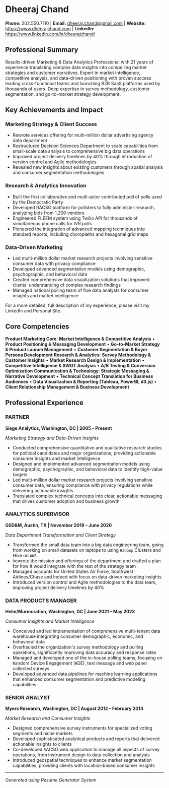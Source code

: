 # Dheeraj Chand

**Phone:** 202.550.7110 | **Email:** dheeraj.chand@gmail.com | **Website:** https://www.dheerajchand.com | **LinkedIn:** https://www.linkedin.com/in/dheerajchand/

## Professional Summary

Results-driven Marketing & Data Analytics Professional with 21 years of experience translating complex data insights into compelling market strategies and customer narratives. Expert in market intelligence, competitive analysis, and data-driven positioning with proven success leading cross-functional teams and launching B2B SaaS platforms used by thousands of users. Deep expertise in survey methodology, customer segmentation, and go-to-market strategy development.

## Key Achievements and Impact

### Marketing Strategy & Client Success
- Rewrote services offering for multi-million dollar advertising agency data department
- Restructured Decision Sciences Department to scale capabilities from small-scale data analysis to comprehensive big data operations
- Improved project delivery timelines by 40% through introduction of version control and Agile methodologies
- Revealed new insights about existing customers through spatial analysis and consumer segmentation methodologies

### Research & Analytics Innovation
- Built the first collaborative and multi-actor contributed poll of polls used by the Democratic Party
- Developed RACSO platform for pollsters to fully administer research, analyzing bids from 1,200 vendors
- Engineered FLEEM system using Twilio API for thousands of simultaneous phone calls for IVR polls
- Pioneered the integration of advanced mapping techniques into standard reports, including choropleths and hexagonal grid maps

### Data-Driven Marketing
- Led multi-million dollar market research projects involving sensitive consumer data with privacy compliance
- Developed advanced segmentation models using demographic, psychographic, and behavioral data
- Created comprehensive data visualization solutions that improved clients' understanding of complex research findings
- Managed national polling team of five data analysts for consumer insights and market intelligence

For a more detailed, full description of my experience, please visit my LinkedIn and Personal Site.

## Core Competencies

**Product Marketing Core**: **Market Intelligence & Competitive Analysis** • **Product Positioning & Messaging Development** • **Go-to-Market Strategy & Product Launch Management** • **Customer Segmentation & Buyer Persona Development**
**Research & Analytics**: **Survey Methodology & Customer Insights** • **Market Research Design & Implementation** • **Competitive Intelligence & SWOT Analysis** • **A/B Testing & Conversion Optimization**
**Communication & Technology**: **Strategic Messaging & Narrative Development** • **Technical Concept Translation for Business Audiences** • **Data Visualization & Reporting (Tableau, PowerBI, d3.js)** • **Client Relationship Management & Business Development**

## Professional Experience

### PARTNER
**Siege Analytics, Washington, DC | 2005 – Present**

*Marketing Strategy and Data-Driven Insights*

- Conducted comprehensive quantitative and qualitative research studies for political candidates and major organizations, providing actionable consumer insights and market intelligence
- Designed and implemented advanced segmentation models using demographic, psychographic, and behavioral data to identify high-value targets
- Led multi-million dollar market research projects involving sensitive consumer data, ensuring compliance with privacy regulations while delivering actionable insights
- Translated complex technical concepts into clear, actionable messaging that drives customer adoption and business growth

### ANALYTICS SUPERVISOR
**GSD&M, Austin, TX | November 2019 – June 2020**

*Data Department Transformation and Client Strategy*

- Transformed the small data team into a big data engineering team, going from working on small datasets on laptops to using `Hadoop` Clusters and Hive on `AWS`
- `R`ewrote the mission and offerings of the department and drafted a plan for how it would integrate with the rest of the strategy team
- Managed accounts for United States Air Force, Southwest Airlines/Chase and Indeed with focus on data-driven marketing insights
- Introduced version control and Agile methodologies to the data team, improving project delivery timelines by 40%

### DATA PRODUCTS MANAGER
**Helm/Murmuration, Washington, DC | June 2021 – May 2023**

*Consumer Insights and Market Intelligence*

- Conceived and led implementation of comprehensive multi-tenant data warehouse integrating consumer demographic, economic, and behavioral data
- Overhauled the organization's survey methodology and polling operations, significantly improving data accuracy and response rates
- Managed and developed one of the in-house polling teams, focusing on `R`andom Device Engagement (`R`DE), text message and web panel collected surveys
- Developed advanced data pipelines for machine learning applications that enhanced consumer segmentation and predictive modeling capabilities

### SENIOR ANALYST
**Myers Research, Washington, DC | August 2012 – February 2014**

*Market Research and Consumer Insights*

- Designed comprehensive survey instruments for specialized voting segments and niche markets
- Developed sophisticated analytical products and reports that delivered actionable insights to clients
- Co-developed `R`ACSO web application to manage all aspects of survey operations, from instrument design to data collection and analysis
- Introduced geospatial techniques to enhance market segmentation capabilities, providing clients with location-based consumer insights

---

*Generated using Resume Generator System*